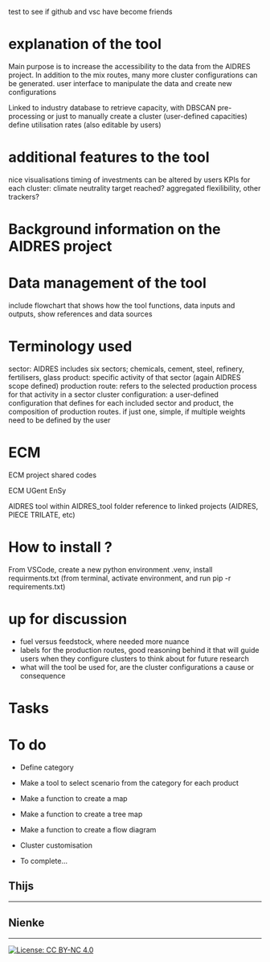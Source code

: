 test to see if github and vsc have become friends

# explanation of the tool
Main purpose is to increase the accessibility to the data from the AIDRES project. 
In addition to the mix routes, many more cluster configurations can be generated.
user interface to manipulate the data and create new configurations

Linked to industry database to retrieve capacity, with DBSCAN pre-processing
or just to manually create a cluster (user-defined capacities)
define utilisation rates (also editable by users)

# additional features to the tool
nice visualisations 
timing of investments can be altered by users
KPIs for each cluster: climate neutrality target reached? aggregated flexilibility, other trackers?


# Background information on the AIDRES project

# Data management of the tool
include flowchart that shows how the tool functions, data inputs and outputs, show references and data sources

# Terminology used
sector: AIDRES includes six sectors; chemicals, cement, steel, refinery, fertilisers, glass
product: specific activity of that sector (again AIDRES scope defined)
production route: refers to the selected production process for that activity in a sector
cluster configuration: a user-defined configuration that defines for each included sector and product, the composition of production routes. if just one, simple, if multiple weights need to be defined by the user

# 


# ECM
ECM project shared codes

ECM UGent EnSy 

AIDRES tool within AIDRES_tool folder
reference to linked projects (AIDRES, PIECE TRILATE, etc)

# How to install ?

From VSCode, create a new python environment .venv, install requirments.txt (from terminal, activate environment, and run pip -r requirements.txt) 

# up for discussion
- fuel versus feedstock, where needed more nuance
- labels for the production routes, good reasoning behind it that will guide users when they configure clusters
to think about for future research
- what will the tool be used for, are the cluster configurations a cause or consequence

# Tasks

# To do 

- Define category

- Make a tool to select scenario from the category for each product

- Make a function to create a map 

- Make a function to create a tree map

- Make a function to create a flow diagram 

- Cluster customisation 

- To complete...


## Thijs

---

## Nienke 

---

[![License: CC BY-NC 4.0](https://licensebuttons.net/l/by-nc/4.0/88x31.png)](https://creativecommons.org/licenses/by-nc/4.0/) 
